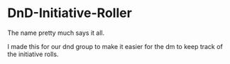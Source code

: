 # DnD-Initiative-Roller
The name pretty much says it all.

I made this for our dnd group to make it easier for the dm to keep track of the initiative rolls.
